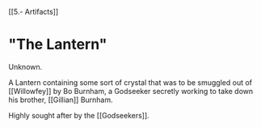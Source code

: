 [[5.- Artifacts]]
# "The Lantern"
Unknown.

A Lantern containing some sort of crystal that was to be smuggled out of [[Willowfey]] by Bo Burnham, a Godseeker secretly working to take down his brother, [[Gillian]] Burnham. 

Highly sought after by the [[Godseekers]].